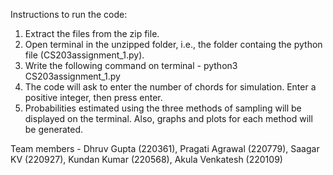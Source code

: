 Instructions to run the code:

1. Extract the files from the zip file.
2. Open terminal in the unzipped folder, i.e., the folder containg the python file (CS203assignment_1.py).
3. Write the following command on terminal -
	python3 CS203assignment_1.py
4. The code will ask to enter the number of chords for simulation. Enter a positive integer, then press enter.
5. Probabilities estimated using the three methods of sampling will be displayed on the terminal. Also, graphs and plots for each method will be generated.

Team members - Dhruv Gupta (220361), Pragati Agrawal (220779), Saagar KV (220927), Kundan Kumar (220568), Akula Venkatesh (220109)
